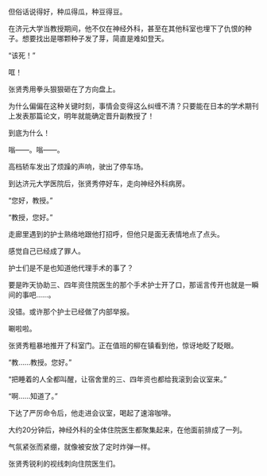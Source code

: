 但俗话说得好，种瓜得瓜，种豆得豆。

在济元大学当教授期间，他不仅在神经外科，甚至在其他科室也埋下了仇恨的种子。想要找出是哪颗种子发了芽，简直是难如登天。

“该死！”

哐！

张贤秀用拳头狠狠砸在了方向盘上。

为什么偏偏在这种关键时刻，事情会变得这么纠缠不清？只要能在日本的学术期刊上发表那篇论文，明年就能确定晋升副教授了！

到底为什么！

嗡——。嗡——。

高档轿车发出了烦躁的声响，驶出了停车场。

到达济元大学医院后，张贤秀停好车，走向神经外科病房。

“您好，教授。”

“教授，您好。”

走廊里遇到的护士熟络地跟他打招呼，但他只是面无表情地点了点头。

感觉自己已经成了罪人。

护士们是不是也知道他代理手术的事了？

要是昨天协助三、四年资住院医生的那个手术护士开了口，那谣言传开也就是一瞬间的事吧……。

没错。或许那个护士已经做了内部举报。

唰啦啦。

张贤秀粗暴地推开了科室门。正在值班的柳在镇看到他，惊讶地眨了眨眼。

“教……教授。您好。”

“把睡着的人全都叫醒，让宿舍里的三、四年资也都给我滚到会议室来。”

“啊……知道了。”

下达了严厉命令后，他走进会议室，喝起了速溶咖啡。

大约20分钟后，神经外科的全体住院医生都聚集起来，在他面前排成了一列。

气氛紧张而紧绷，就像被安放了定时炸弹一样。

张贤秀锐利的视线刺向住院医生们。